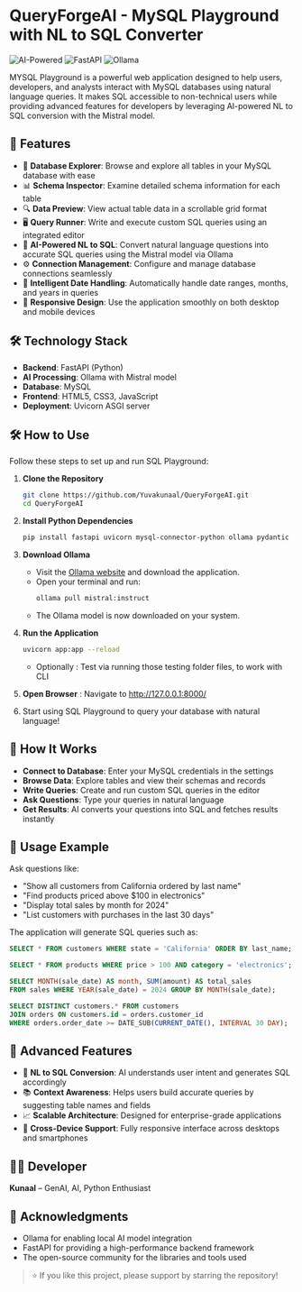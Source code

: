 # QueryForgeAI - MySQL Playground with NL to SQL Converter
![AI-Powered](https://img.shields.io/badge/AI-Powered-blue?style=for-the-badge&logo=ai) ![FastAPI](https://img.shields.io/badge/FastAPI-0.68.0-green?style=for-the-badge&logo=fastapi) ![Ollama](https://img.shields.io/badge/Ollama-Mistral-informational?style=for-the-badge)


MYSQL Playground is a powerful web application designed to help users, developers, and analysts interact with MySQL databases using natural language queries. It makes SQL accessible to non-technical users while providing advanced features for developers by leveraging AI-powered NL to SQL conversion with the Mistral model.

## 🚀 Features

- 📂 **Database Explorer**: Browse and explore all tables in your MySQL database with ease
- 📊 **Schema Inspector**: Examine detailed schema information for each table
- 🔍 **Data Preview**: View actual table data in a scrollable grid format
- 🖥 **Query Runner**: Write and execute custom SQL queries using an integrated editor
- 🤖 **AI-Powered NL to SQL**: Convert natural language questions into accurate SQL queries using the Mistral model via Ollama
- ⚙ **Connection Management**: Configure and manage database connections seamlessly
- 📅 **Intelligent Date Handling**: Automatically handle date ranges, months, and years in queries
- 📱 **Responsive Design**: Use the application smoothly on both desktop and mobile devices

## 🛠️ Technology Stack

- **Backend**: FastAPI (Python)
- **AI Processing**: Ollama with Mistral model
- **Database**: MySQL
- **Frontend**: HTML5, CSS3, JavaScript
- **Deployment**: Uvicorn ASGI server

## 🛠️ How to Use

Follow these steps to set up and run SQL Playground:

1. **Clone the Repository**
   ```bash
   git clone https://github.com/Yuvakunaal/QueryForgeAI.git
   cd QueryForgeAI
   ```

2. **Install Python Dependencies**
   ```bash
   pip install fastapi uvicorn mysql-connector-python ollama pydantic
   ```

3. **Download Ollama**

   - Visit the [Ollama website](https://ollama.ai) and download the application.
   - Open your terminal and run:
     ```bash
     ollama pull mistral:instruct
     ```
   - The Ollama model is now downloaded on your system.

4. **Run the Application**

   ```bash
   uvicorn app:app --reload
   ```
   - Optionally : Test via running those testing folder files, to work with CLI

5. **Open Browser** : Navigate to http://127.0.0.1:8000/
6. Start using SQL Playground to query your database with natural language!

## 🎯 How It Works

- **Connect to Database**: Enter your MySQL credentials in the settings
- **Browse Data**: Explore tables and view their schemas and records
- **Write Queries**: Create and run custom SQL queries in the editor
- **Ask Questions**: Type your queries in natural language
- **Get Results**: AI converts your questions into SQL and fetches results instantly

## 🔮 Usage Example

Ask questions like:

- "Show all customers from California ordered by last name"
- "Find products priced above $100 in electronics"
- "Display total sales by month for 2024"
- "List customers with purchases in the last 30 days"

The application will generate SQL queries such as:

```sql
SELECT * FROM customers WHERE state = 'California' ORDER BY last_name;

SELECT * FROM products WHERE price > 100 AND category = 'electronics';

SELECT MONTH(sale_date) AS month, SUM(amount) AS total_sales 
FROM sales WHERE YEAR(sale_date) = 2024 GROUP BY MONTH(sale_date);

SELECT DISTINCT customers.* FROM customers 
JOIN orders ON customers.id = orders.customer_id 
WHERE orders.order_date >= DATE_SUB(CURRENT_DATE(), INTERVAL 30 DAY);
```

## 🌟 Advanced Features

- 🤖 **NL to SQL Conversion**: AI understands user intent and generates SQL accordingly
- 📚 **Context Awareness**: Helps users build accurate queries by suggesting table names and fields
- 📈 **Scalable Architecture**: Designed for enterprise-grade applications
- 📱 **Cross-Device Support**: Fully responsive interface across desktops and smartphones

## 👨‍💻 Developer

**Kunaal** – GenAI, AI, Python Enthusiast

## 🙏 Acknowledgments

- Ollama for enabling local AI model integration
- FastAPI for providing a high-performance backend framework
- The open-source community for the libraries and tools used

> ⭐ If you like this project, please support by starring the repository!
